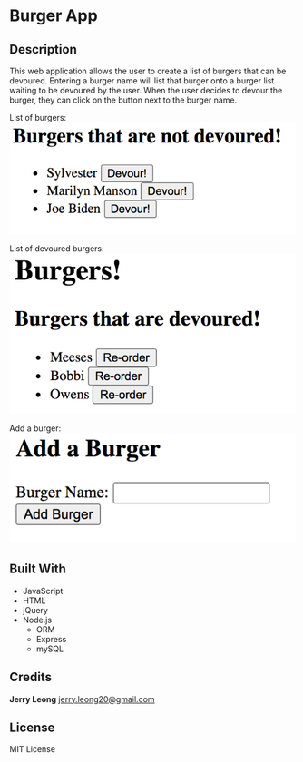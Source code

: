 # Burger App

## Description

This web application allows the user to create a list of burgers that can be
devoured. Entering a burger name will list that burger onto a burger list waiting to
be devoured by the user. When the user decides to devour the burger, they can click on the button next to the burger name.

List of burgers:
![devoured](/images/devoured.png)

List of devoured burgers:
![re-order](/images/re-order.png)

Add a burger:
![add](/images/add.png)

## Built With

* JavaScript
* HTML
* jQuery
* Node.js
    * ORM
    * Express
    * mySQL

## Credits

**Jerry Leong**
jerry.leong20@gmail.com

## License

MIT License

